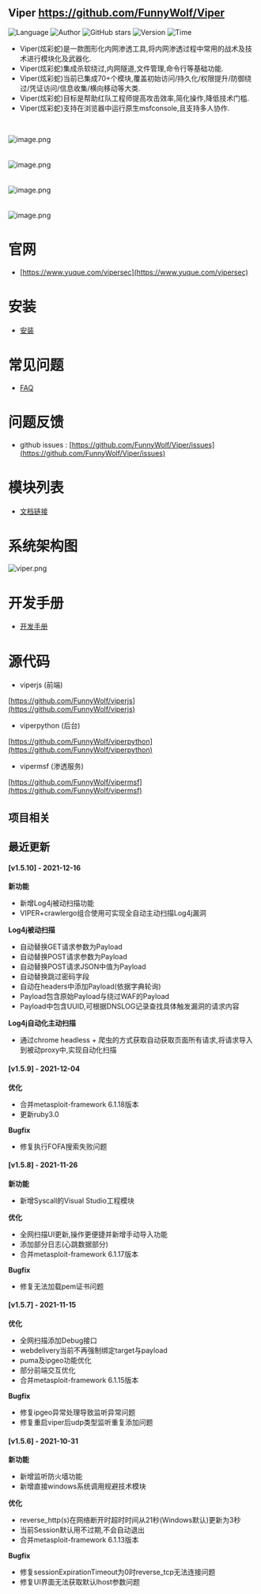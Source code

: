 ## Viper <https://github.com/FunnyWolf/Viper>
<!--auto_detail_badge_begin_0b490ffb61b26b45de3ea5d7dd8a582e-->
![Language](https://img.shields.io/badge/Language-JS/Python-blue)
![Author](https://img.shields.io/badge/Author-FunnyWolf-orange)
![GitHub stars](https://img.shields.io/github/stars/FunnyWolf/Viper.svg?style=flat&logo=github)
![Version](https://img.shields.io/badge/Version-V1.5.10-red)
![Time](https://img.shields.io/badge/Join-20210323-green)
<!--auto_detail_badge_end_fef74f2d7ea73fcc43ff78e05b1e7451-->


- Viper(炫彩蛇)是一款图形化内网渗透工具,将内网渗透过程中常用的战术及技术进行模块化及武器化.
- Viper(炫彩蛇)集成杀软绕过,内网隧道,文件管理,命令行等基础功能.
- Viper(炫彩蛇)当前已集成70+个模块,覆盖初始访问/持久化/权限提升/防御绕过/凭证访问/信息收集/横向移动等大类.
- Viper(炫彩蛇)目标是帮助红队工程师提高攻击效率,简化操作,降低技术门槛.
- Viper(炫彩蛇)支持在浏览器中运行原生msfconsole,且支持多人协作.

<br>

![image.png](https://cdn.nlark.com/yuque/0/2021/png/159259/1631687579184-a2603220-9009-4240-9709-76b503fe8174.png?x-oss-process=image%2Fresize%2Cw_1504%2Climit_0)
<br>
<br>
<br>
![image.png](https://cdn.nlark.com/yuque/0/2021/png/159259/1628573079014-871d0573-ef2a-4267-974b-1026d6ed2466.png?x-oss-process=image%2Fresize%2Cw_1504%2Climit_0)
<br>
<br>
<br>
![image.png](https://cdn.nlark.com/yuque/0/2020/png/159259/1609217703998-8bebe969-7a26-4f75-b2cb-6dca34a39951.png#align=left&display=inline&height=511&margin=%5Bobject%20Object%5D&name=image.png&originHeight=1022&originWidth=2028&size=191127&status=done&style=none&width=1014)
<br>
<br>
<br>
![image.png](https://cdn.nlark.com/yuque/0/2020/png/159259/1609217723155-f57417f1-2229-4386-888a-c8608449643c.png#align=left&display=inline&height=511&margin=%5Bobject%20Object%5D&name=image.png&originHeight=1022&originWidth=2028&size=296317&status=done&style=none&width=1014)
<br>

# 官网

- [https://www.yuque.com/vipersec](https://www.yuque.com/vipersec)

# 安装

- [安装](https://www.yuque.com/vipersec/help/olg1ua)

# 常见问题

- [FAQ](https://www.yuque.com/vipersec/faq)

# 问题反馈

- github issues : [https://github.com/FunnyWolf/Viper/issues](https://github.com/FunnyWolf/Viper/issues)

# 模块列表

- [文档链接](https://www.yuque.com/vipersec/module)

# 系统架构图
![viper.png](https://cdn.nlark.com/yuque/0/2021/png/159259/1627364231093-768d3b07-e044-4a2d-a3fa-e9ebd92a0828.png)

# 开发手册

- [开发手册](https://www.yuque.com/vipersec/code)

# 源代码

- viperjs (前端)

[https://github.com/FunnyWolf/viperjs](https://github.com/FunnyWolf/viperjs)

- viperpython (后台)

[https://github.com/FunnyWolf/viperpython](https://github.com/FunnyWolf/viperpython)

- vipermsf (渗透服务)

[https://github.com/FunnyWolf/vipermsf](https://github.com/FunnyWolf/vipermsf)

<!--auto_detail_active_begin_e1c6fb434b6f0baf6912c7a1934f772b-->
## 项目相关


## 最近更新

#### [v1.5.10] - 2021-12-16

**新功能**  
- 新增Log4j被动扫描功能  
- VIPER+crawlergo组合使用可实现全自动主动扫描Log4j漏洞  

**Log4j被动扫描**  
- 自动替换GET请求参数为Payload  
- 自动替换POST请求参数为Payload  
- 自动替换POST请求JSON中值为Payload  
- 自动替换跳过密码字段  
- 自动在headers中添加Payload(依据字典轮询)  
- Payload包含原始Payload与绕过WAF的Payload  
- Payload中包含UUID,可根据DNSLOG记录查找具体触发漏洞的请求内容  

**Log4j自动化主动扫描**  
- 通过chrome headless + 爬虫的方式获取自动获取页面所有请求,将请求导入到被动proxy中,实现自动化扫描

#### [v1.5.9] - 2021-12-04

**优化**  
- 合并metasploit-framework 6.1.18版本  
- 更新ruby3.0  

**Bugfix**  
- 修复执行FOFA搜索失败问题

#### [v1.5.8] - 2021-11-26

**新功能**  
- 新增Syscall的Visual Studio工程模块  

**优化**  
- 全网扫描UI更新,操作更便捷并新增手动导入功能  
- 添加部分日志(心跳数据部分)  
- 合并metasploit-framework 6.1.17版本  

**Bugfix**  
- 修复无法加载pem证书问题

#### [v1.5.7] - 2021-11-15

**优化**  
- 全网扫描添加Debug接口  
- webdelivery当前不再强制绑定target与payload  
- puma及ipgeo功能优化  
- 部分前端交互优化  
- 合并metasploit-framework 6.1.15版本  

**Bugfix**  
- 修复ipgeo异常处理导致监听异常问题  
- 修复重启viper后udp类型监听重复添加问题

#### [v1.5.6] - 2021-10-31

**新功能**  
- 新增监听防火墙功能  
- 新增直接windows系统调用规避技术模块  

**优化**  
- reverse_http(s)在网络断开时超时时间从21秒(Windows默认)更新为3秒  
- 当前Session默认用不过期,不会自动退出  
- 合并metasploit-framework 6.1.13版本  

**Bugfix**  
- 修复sessionExpirationTimeout为0时reverse_tcp无法连接问题  
- 修复UI界面无法获取默认lhost参数问题

<!--auto_detail_active_end_f9cf7911015e9913b7e691a7a5878527-->
